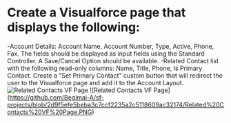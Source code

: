 # Create a Visualforce page that displays the following:
-Account Details: Account Name, Account Number, Type, Active, Phone, Fax. The fields should be displayed as input fields using the Standard Controller. A Save/Cancel Option should be available.
-Related Contact list with the following read-only columns: Name, Title, Phone, Is Primary Contact.
Create a "Set Primary Contact" custom button that will redirect the user to the Visualforce page and add it to the Account Layout.![Related Contacts VF Page](https://user-images.githubusercontent.com/68447915/226148499-28a967c2-ed3d-44b7-a57f-1574366d91fd.PNG)
![Related Contacts VF Page] (https://github.com/Begimai-A/sf-projects/blob/2d9f5efe5beba3c7ccf2235a2c5118609ac32174/Related%20Contacts%20VF%20Page.PNG)
